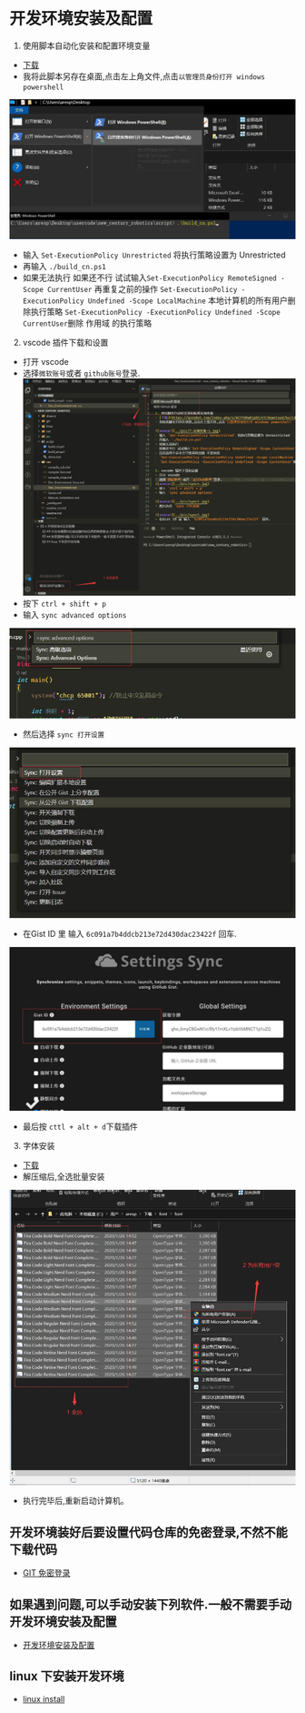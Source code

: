 # 开发环境安装及配置

1. 使用脚本自动化安装和配置环境变量
- [下载](https://qzrobot.top/index.php/s/mCYYdKwRjpb5JrY/download/build_cn.ps1)
- 我将此脚本另存在桌面,点击左上角文件,点击`以管理员身份打开 windows powershell`

![avatar](../pic/7.环境变量-1.jpg)
- 输入 `Set-ExecutionPolicy Unrestricted` 将执行策略设置为 Unrestricted
- 再输入 `./build_cn.ps1`
- 如果无法执行 
  如果还不行 试试输入`Set-ExecutionPolicy RemoteSigned -Scope CurrentUser`   再重复之前的操作
  `Set-ExecutionPolicy -ExecutionPolicy Undefined -Scope LocalMachine` 本地计算机的所有用户删除执行策略
  `Set-ExecutionPolicy -ExecutionPolicy Undefined -Scope CurrentUser`删除 作用域 的执行策略 

2. vscode 插件下载和设置
- 打开 vscode
- 选择`微软账号`或者 `github账号`登录.
![avatar](../pic/sync4.jpg)
- 按下 `ctrl + shift + p` 
- 输入 `sync advanced options`

![avatar](../pic/sync1.jpg)
- 然后选择 `sync 打开设置`

![avatar](../pic/sync2.jpg)
- 在Gist ID 里 输入 `6c091a7b4ddcb213e72d430dac23422f` 回车.

![avatar](../pic/sync3.jpg)
- 最后按 `cttl + alt + d`下载插件

3. 字体安装
- [下载](https://qzrobot.top/index.php/s/FQANZCKxwaWwiqC/download/font.rar)
- 解压缩后,全选批量安装

![avatar](../pic/font.jpg)
- 执行完毕后,重新启动计算机。

## 开发环境装好后要设置代码仓库的免密登录,不然不能下载代码
- [GIT 免密登录](../git/git_id_ras_support.md)

## 如果遇到问题,可以手动安装下列软件.一般不需要手动开发环境安装及配置
- [开发环境安装及配置](./vex/Manual_Installation.md)


## linux 下安装开发环境
- [linux install](./Dev_Environment_linux.md)

